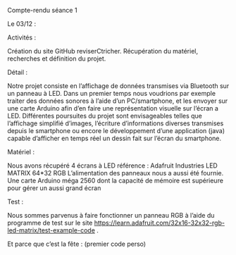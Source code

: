 Compte-rendu séance 1

Le 03/12 : 

Activités : 

Création du site GitHub reviserCtricher. Récupération du matériel, recherches et définition du projet. 

Détail : 

Notre projet consiste en l’affichage de données transmises via Bluetooth sur un panneau à LED. Dans un premier temps nous voudrions par exemple traiter des données sonores à l’aide d’un PC/smartphone, et les envoyer sur une carte Arduino afin d’en faire une représentation visuelle sur l’écran a LED. Différentes poursuites du projet sont envisageables telles que l’affichage simplifié d’images, l’écriture d’informations diverses transmises depuis le smartphone ou encore le développement d’une application (java) capable d’afficher en temps réel un dessin fait sur l’écran du smartphone. 

Matériel : 

Nous avons récupéré 4 écrans à LED référence : Adafruit Industries LED MATRIX 64*32 RGB
L’alimentation des panneaux nous a aussi été fournie.
Une carte Arduino méga 2560 dont la capacité de mémoire est supérieure pour gérer un aussi grand écran 

Test :

Nous sommes parvenus à faire fonctionner un panneau RGB à l’aide du programme de test sur le site https://learn.adafruit.com/32x16-32x32-rgb-led-matrix/test-example-code . 
 
Et parce que c’est la fête : (premier code perso)
  
